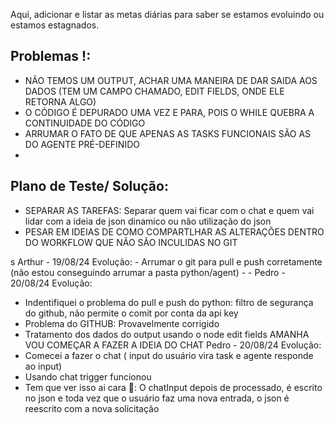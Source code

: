 Aqui, adicionar e listar as metas diárias para saber se estamos evoluindo ou estamos estagnados.

## Problemas !: 
- NÃO TEMOS UM OUTPUT, ACHAR UMA MANEIRA DE DAR SAIDA AOS DADOS (TEM UM CAMPO CHAMADO, EDIT FIELDS, ONDE ELE RETORNA ALGO)
- O CÓDIGO É DEPURADO UMA VEZ E PARA, POIS O WHILE QUEBRA A CONTINUIDADE DO CÓDIGO
- ARRUMAR O FATO DE QUE APENAS AS TASKS FUNCIONAIS SÃO AS DO AGENTE PRÉ-DEFINIDO
- 


## Plano de Teste/ Solução:
- SEPARAR AS TAREFAS: Separar quem vai ficar com o chat e quem vai lidar com a ideia de json dinamico ou não utilização do json
- PESAR EM IDEIAS DE COMO COMPARTLHAR AS ALTERAÇÕES DENTRO DO WORKFLOW QUE NÃO SÃO INCULIDAS NO GIT


s
Arthur - 19/08/24
  Evolução:
    - Arrumar o git para pull e push corretamente (não estou conseguindo arrumar a pasta python/agent)
    - 
    -
Pedro - 20/08/24
  Evolução:
   - Indentifiquei o problema do pull e push do python: filtro de segurança do github, não permite o comit por conta da api key
   - Problema do GITHUB: Provavelmente corrigido
   - Tratamento dos dados do output usando o node edit fields
  AMANHA VOU COMEÇAR A FAZER A IDEIA DO CHAT
Pedro - 20/08/24
  Evolução:
 - Comecei a fazer o chat ( input do usuário vira task e agente responde ao input)
 - Usando chat trigger funcionou
 - Tem que ver isso ai cara 🚀: O chatInput depois de processado, é escrito no json e toda vez que o usuário faz uma nova entrada, o json é reescrito com a nova solicitação
 

